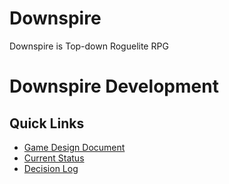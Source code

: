 # Downspire
Downspire is Top-down Roguelite RPG

# Downspire Development

## Quick Links
- [Game Design Document](Documentation/GDD.md)
- [Current Status](Documentation/Project_Context.md)
- [Decision Log](Documentation/Decision_Log.md)
